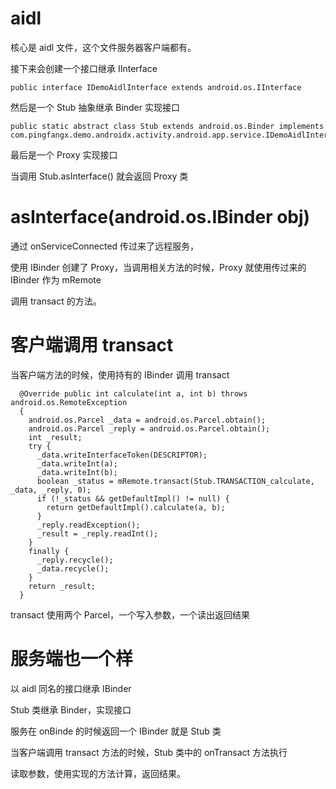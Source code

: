 # aidl
核心是 aidl 文件，这个文件服务器客户端都有。

接下来会创建一个接口继承 IInterface

    public interface IDemoAidlInterface extends android.os.IInterface
    
然后是一个 Stub 抽象继承 Binder 实现接口
    
    public static abstract class Stub extends android.os.Binder implements com.pingfangx.demo.androidx.activity.android.app.service.IDemoAidlInterface
    
最后是一个 Proxy 实现接口


当调用 Stub.asInterface() 就会返回 Proxy 类

# asInterface(android.os.IBinder obj)
通过 onServiceConnected 传过来了远程服务，

使用 IBinder 创建了 Proxy，当调用相关方法的时候，Proxy 就使用传过来的 IBinder 作为 mRemote

调用 transact 的方法。

# 客户端调用 transact
当客户端方法的时候，使用持有的 IBinder 调用 transact

      @Override public int calculate(int a, int b) throws android.os.RemoteException
      {
        android.os.Parcel _data = android.os.Parcel.obtain();
        android.os.Parcel _reply = android.os.Parcel.obtain();
        int _result;
        try {
          _data.writeInterfaceToken(DESCRIPTOR);
          _data.writeInt(a);
          _data.writeInt(b);
          boolean _status = mRemote.transact(Stub.TRANSACTION_calculate, _data, _reply, 0);
          if (!_status && getDefaultImpl() != null) {
            return getDefaultImpl().calculate(a, b);
          }
          _reply.readException();
          _result = _reply.readInt();
        }
        finally {
          _reply.recycle();
          _data.recycle();
        }
        return _result;
      }
      
transact 使用两个 Parcel，一个写入参数，一个读出返回结果

# 服务端也一个样
以 aidl 同名的接口继承 IBinder

Stub 类继承 Binder，实现接口

服务在 onBinde 的时候返回一个 IBinder 就是 Stub 类

当客户端调用 transact 方法的时候，Stub 类中的 onTransact 方法执行

读取参数，使用实现的方法计算，返回结果。
